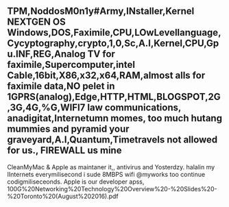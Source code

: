 ## TPM,NoddosM0n1y#Army,INstaller,Kernel NEXTGEN OS Windows,DOS,Faximile,CPU,LOwLevellanguage,Cycyptography,crypto,1,0,Sc,A.I,Kernel,CPU,Gpu.INF,REG,Analog TV for faximile,Supercomputer,intel Cable,16bit,X86,x32,x64,RAM,almost alls for faximile data,NO pelet in 1GPRS(analog),Edge,HTTP,HTML,BLOGSPOT,2G,3G,4G,%G,WIFI7 law communications, anadigitat,Internetumn momes, too much hutang mummies and pyramid your graveyard,A.I,Quantum,Timetravels not allowed for us., FIREWALL us mine
CleanMyMac & Apple as maintaner it,, antivirus and Yosterdzy. halalin my IInternets everymilisecond i sude 8MBPS wifi @myworks too continue codigmiliseceonds.
Apple is our developer apss, 100G%20Networking%20Technology%20Overview%20-%20Slides%20-%20Toronto%20(August%202016).pdf

<!--
**luthfina16/luthfina16** is a ✨ _special_ ✨ repository because its `README.md` (this file) appears on your GitHub profile.

Here are some ideas to get you started:

- 🔭 I’m currently working on ...
- 🌱 I’m currently learning ...
- 👯 I’m looking to collaborate on ...
- 🤔 I’m looking for help with ...
- 💬 Ask me about ...
- 📫 How to reach me: ...
- 😄 Pronouns: ...
- ⚡ Fun fact: ...
-->
